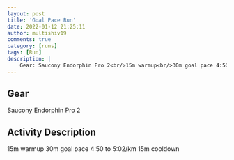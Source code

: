 ```yaml
---
layout: post
title: 'Goal Pace Run'
date: 2022-01-12 21:25:11
author: multishiv19
comments: true
category: [runs]
tags: [Run]
description: |
    Gear: Saucony Endorphin Pro 2<br/>15m warmup<br/>30m goal pace 4:50 to 5:02/km<br/>15m cooldown
---
```


## Gear
Saucony Endorphin Pro 2

## Activity Description
15m warmup
30m goal pace 4:50 to 5:02/km
15m cooldown


<div width='100%' class='strava-embed-placeholder' data-embed-type='activity' data-embed-id='6510631412'></div>
<script src='https://strava-embeds.com/embed.js'></script>

